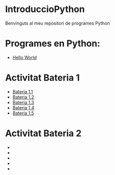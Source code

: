 # IntroduccioPython
Benvinguts al meu repositori de programes Python

# Programes en Python: 

- [Hello World](Hello_world.py)

# Activitat Bateria 1
- [Bateria 1.1](Bateria11.py)
- [Bateria 1.2](Bateria12.py)
- [Bateria 1.3](Bateria13.py)
- [Bateria 1.4](Bateria14.py)
- [Bateria 1.5](Bateria15.py)
# Activitat Bateria 2
-
-
-
-
-
